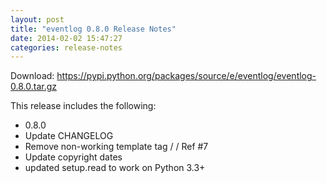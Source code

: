 ```yaml
---
layout: post
title: "eventlog 0.8.0 Release Notes"
date: 2014-02-02 15:47:27
categories: release-notes
---
```


Download: <https://pypi.python.org/packages/source/e/eventlog/eventlog-0.8.0.tar.gz>

This release includes the following:

* 0.8.0
* Update CHANGELOG
* Remove non-working template tag /  / Ref #7
* Update copyright dates
* updated setup.read to work on Python 3.3+
